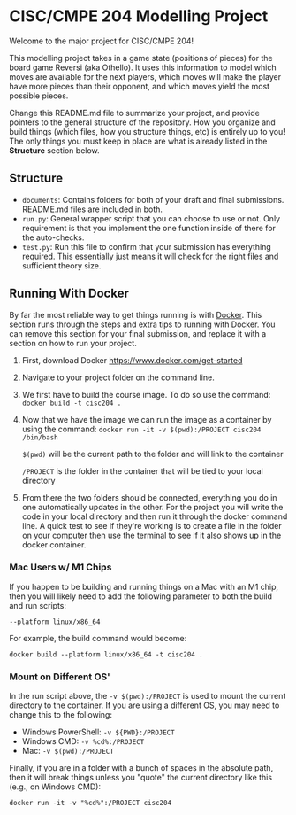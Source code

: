 # CISC/CMPE 204 Modelling Project

Welcome to the major project for CISC/CMPE 204!

This modelling project takes in a game state (positions of pieces) for the board game Reversi (aka Othello). It uses this information to model which moves are available for the next players, which moves will make the player have more pieces than their opponent, and which moves yield the most possible pieces.

Change this README.md file to summarize your project, and provide pointers to the general structure of the repository. How you organize and build things (which files, how you structure things, etc) is entirely up to you! The only things you must keep in place are what is already listed in the **Structure** section below.

## Structure

* `documents`: Contains folders for both of your draft and final submissions. README.md files are included in both.
* `run.py`: General wrapper script that you can choose to use or not. Only requirement is that you implement the one function inside of there for the auto-checks.
* `test.py`: Run this file to confirm that your submission has everything required. This essentially just means it will check for the right files and sufficient theory size.

## Running With Docker

By far the most reliable way to get things running is with [Docker](https://www.docker.com). This section runs through the steps and extra tips to running with Docker. You can remove this section for your final submission, and replace it with a section on how to run your project.

1. First, download Docker https://www.docker.com/get-started

2. Navigate to your project folder on the command line.

3. We first have to build the course image. To do so use the command:
`docker build -t cisc204 .`

4. Now that we have the image we can run the image as a container by using the command: `docker run -it -v $(pwd):/PROJECT cisc204 /bin/bash`

    `$(pwd)` will be the current path to the folder and will link to the container

    `/PROJECT` is the folder in the container that will be tied to your local directory

5. From there the two folders should be connected, everything you do in one automatically updates in the other. For the project you will write the code in your local directory and then run it through the docker command line. A quick test to see if they're working is to create a file in the folder on your computer then use the terminal to see if it also shows up in the docker container.

### Mac Users w/ M1 Chips

If you happen to be building and running things on a Mac with an M1 chip, then you will likely need to add the following parameter to both the build and run scripts:

```
--platform linux/x86_64
```

For example, the build command would become:

```
docker build --platform linux/x86_64 -t cisc204 .
```

### Mount on Different OS'

In the run script above, the `-v $(pwd):/PROJECT` is used to mount the current directory to the container. If you are using a different OS, you may need to change this to the following:

- Windows PowerShell: `-v ${PWD}:/PROJECT`
- Windows CMD: `-v %cd%:/PROJECT`
- Mac: `-v $(pwd):/PROJECT`

Finally, if you are in a folder with a bunch of spaces in the absolute path, then it will break things unless you "quote" the current directory like this (e.g., on Windows CMD):

```
docker run -it -v "%cd%":/PROJECT cisc204
```
